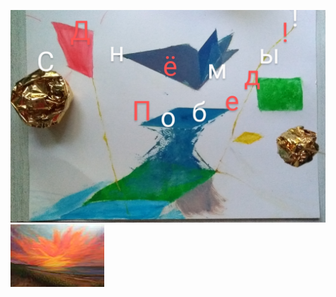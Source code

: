 
 [](https://github.com/{Ne1heLe}/{Ne1heLe.github.io}/raw/{master}/{https://github.com/Ne1heLe/Ne1heLe.github.io/master/Eastwind_Mural.jpg)

<img src="https://github.com/Ne1heLe/Ne1heLe.github.io/raw/master/IMG_20200509_121713~3.jpeg" />
<img src="https://github.com/Ne1heLe/Ne1heLe.github.io/raw/master/Eastwind_Mural.jpg" />
